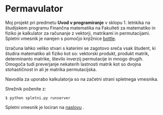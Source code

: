 # Permavulator

Moj projekt pri predmetu **Uvod v programiranje** v sklopu 1. letnkika na študijskem programu Finančna matematika na Fakulteti za matematiko in fiziko je 
kalkulator za računanje z vektorji, matrikami in permutacijami. Spletni vmesnik je narejen s pomočjo knjižnice [bottle](https://bottlepy.org/docs/dev/).

Izračuna lahko veliko stvari s katerimi se zagotovo sreča vsak študent, ki študira matematiko ali fiziko kot so:
vektorski produkt, produkt matrik, determinanto matrike, število inverzij permutacije in mnogo drugih.
Omogoča tudi preverjanje nekaterih lastnosti matrik kot so dvojna stohastičnost in ali je matrika permutacijska.

Navodila za uporabo kalkulatorja so na začetni strani spletnega vmesnika. 

Strežnik poženite z:

    $ python spletni.py runserver

Spletni vmesnik je lociran na [naslovu](http://127.0.0.1:8080/) .
